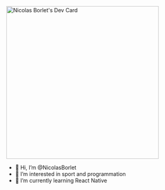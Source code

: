 <!---
NicolasBorlet/NicolasBorlet is a ✨ special ✨ repository because its `README.md` (this file) appears on your GitHub profile.
You can click the Preview link to take a look at your changes.
--->
<a href="https://app.daily.dev/Kony"><img src="https://api.daily.dev/devcards/2a10ba4d79284df4b76b95e971c2a386.png?r=aez" width="400" alt="Nicolas Borlet's Dev Card"/></a>

- 👋 Hi, I’m @NicolasBorlet
- 👀 I’m interested in sport and programmation
- 🌱 I’m currently learning React Native

